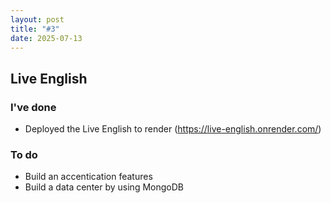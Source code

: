 ```yaml
---
layout: post
title: "#3"
date: 2025-07-13
---
```

## Live English

### I've done
 - Deployed the Live English to render (https://live-english.onrender.com/)

### To do
 - Build an accentication features
 - Build a data center by using MongoDB



